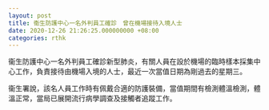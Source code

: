 ```yaml
---
layout: post
title: 衞生防護中心一名外判員工確診　曾在機場接待入境人士
date: 2020-12-26 21:26:25.000000000 +08:00
categories: rthk
---
```


衞生防護中心一名外判員工確診新型肺炎，有關人員在設於機場的臨時樣本採集中心工作，負責接待由機場入境的人士，最近一次當值日期為剛過去的星期三。

衞生署說，該名人員工作時有佩戴合適的防護裝備，當值期間有檢測體溫檢測，體溫正常，當局已展開流行病學調查及接觸者追蹤工作。
